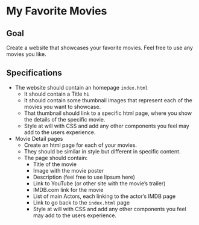 # My Favorite Movies
## Goal
Create a website that showcases your favorite movies.
Feel free to use any movies you like.


## Specifications
* The website should contain an homepage `index.html` 
	* It should contain a Title `h1`
	* It should contain some thumbnail images that represent each of the movies you want to showcase.
	* That thumbnail should link to a specific html page, where you show the details of the specific movie.
	* Style at will with CSS and add any other components you feel may add to the users experience.
* Movie Detail pages
	* Create an html page for each of your movies.
	* They should be similar in style but different in specific content.
	* The page should contain:
		* Title of the movie
		* Image with the movie poster
		* Description (feel free to use lipsum here)
		* Link to YouTube (or other site with the movie’s trailer)
		* IMDB.com link for the movie
		* List of main Actors, each linking to the actor’s IMDB page
		* Link to go back to the `index.html` page
		* 	Style at will with CSS and add any other components you feel may add to the users experience.
